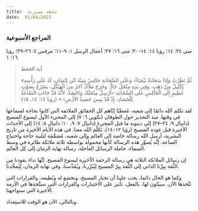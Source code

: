 ```yaml
---
title:  لحظة مصيرية
date:  01/04/2023
---
```


### المراجع الأسبوعية
متى ٢٤: ١٤؛ رؤيا ١٤: ١٤-٢٠؛ متى ١٦: ٢٧؛ أعمال الرسل ١: ٩-١١؛ مرقس ٤: ٢٦-٢٩؛ رؤيا ١٦: ١.

> <p>آية الحفظ</p>
> «ثُمَّ نَظَرْتُ وَإِذَا سَحَابَةٌ بَيْضَاءُ، وَعَلَى السَّحَابَةِ جَالِسٌ شِبْهُ ابْنِ إِنْسَانٍ، لَهُ عَلَى رَأْسِهِ إِكْلِيلٌ مِنْ ذَهَبٍ، وَفِي يَدِهِ مِنْجَلٌ حَادٌّ.  وَخَرَجَ مَلاَكٌ آخَرُ مِنَ الْهَيْكَلِ، يَصْرُخُ بِصَوْتٍ عَظِيمٍ إِلَى الْجَالِسِ عَلَى السَّحَابَةِ: ‹أَرْسِلْ مِنْجَلَكَ وَاحْصُدْ، لأَنَّهُ قَدْ جَاءَتِ السَّاعَةُ لِلْحَصَادِ، إِذْ قَدْ يَبِسَ حَصِيدُ الأَرْضِ› » (رؤيا ١٤: ١٤، ١٥).

لقد تكلم الله دائمًا إلى شعبه، مُعطيًا إيّاهم كل الحقائق الملائمة التي كانوا بحاجة لسماعها في وقتها. منذ التحذير حول الطوفان (تكوين ٦: ٧) إلى المجيء الأول ليسوع المسيح (دانيال ٩: ٢٤–٢٧) إلى دينونة ما قبل المجيء (دانيال ٧: ٩، ١٠؛ دانيال ٨: ١٤) إلى الأحداث الأخيرة قبل عودة المسيح (رؤيا ١٢-١٤)، تَكلَّم الله معنا. في هذه الأيام الأخيرة من تاريخ البشرية، أرسل الله رسالة خاصة إلى العالم وإلى شعبه، مُصَمَّمَة لتلبية حاجة واحتياج الساعة. إنَّه يُصوِّر هذه الرسالة كأنها محمولة بواسطة ثلاثة ملائكة طائرة في وسط السماء، حاملة الرسائل العاجلة، رسالة نهاية الزمان إلى كل العالم.

إن رسائل الملائكة الثلاثة هي رسالة الرحمة الأخيرة ليسوع المسيح. إنَّها نداء يقودنا مِن الثِّقة بِبِرِّنا الذاتي إلى الثِّقة بِبِرّ المسيح لِيُبَرِّرنا، ويُقَدِّسنا، وفي نهاية الزمان، لِيُمجِّدنا.

وكما هو الحال دائما، يجب علينا أن نختار المسيح، ونخضع له ونُطيعه، والقرارات التي نَتَّخذها الآن، سيكون لها، بالفعل، تأثير على الاختيارات والقرارات التي سنتَّخذها في الأزمة الأخيرة التي ستواجهنا.

وبالتالي، الآن هو الوقت للاستِعداد.